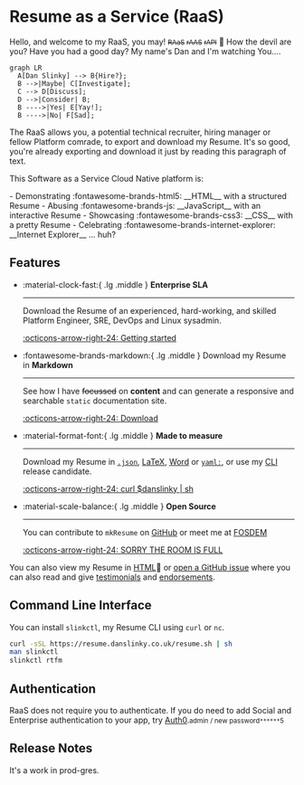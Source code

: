 # Resume as a Service (RaaS)

Hello, and welcome to my RaaS, you may! <small>~~RAaS~~ ~~rAAS~~ ~~rAPI~~</small> :eyes: How the devil are you? Have you had a good day? My name's Dan and I'm watching You....

```mermaid
graph LR
  A[Dan Slinky] --> B{Hire?};
  B -->|Maybe| C[Investigate];
  C --> D[Discuss];
  D -->|Consider| B;
  B ---->|Yes| E[Yay!];
  B ---->|No| F[Sad];
```

The RaaS allows you, a potential technical recruiter, hiring manager or fellow Platform comrade, to export and download my Resume. It's so good, you're already exporting and download it just by reading this paragraph of text.

This Software as a Service Cloud Native platform is:

<div class="grid cards" markdown>
- Demonstrating :fontawesome-brands-html5: __HTML__ with a structured Resume
- Abusing :fontawesome-brands-js: __JavaScript__ with an interactive Resume
- Showcasing :fontawesome-brands-css3: __CSS__ with a pretty Resume
- Celebrating :fontawesome-brands-internet-explorer: __Internet Explorer__ ... huh?
</div>

## Features

<div class="grid cards" markdown>

-   :material-clock-fast:{ .lg .middle } __Enterprise SLA__

    ---

    Download the Resume of an experienced, hard-working, and skilled Platform Engineer, SRE, DevOps and Linux sysadmin.

    [:octicons-arrow-right-24: Getting started](#)

-   :fontawesome-brands-markdown:{ .lg .middle } Download my Resume in __Markdown__

    ---

    See how I have ~~focussed~~ on __content__ and can generate a responsive and searchable `static` documentation site.

    [:octicons-arrow-right-24: Download](/resumes/markdown)

-   :material-format-font:{ .lg .middle } __Made to measure__

    ---

    Download my Resume in [`.json`](json.md), [LaTeX](resume.pdf), [Word](resume.docx) or [`yaml:`](yaml.md), or use my [CLI](#command-line-interface) release candidate.

    [:octicons-arrow-right-24: curl $danslinky | sh](#)

-   :material-scale-balance:{ .lg .middle } __Open Source__

    ---

    You can contribute to `mkResume` on [GitHub](https://github.com/danslinky) or
    meet me at [FOSDEM](https://fosdem.org/)

    [:octicons-arrow-right-24: SORRY THE ROOM IS FULL](#)

</div>

You can also view my Resume in [HTML](https://rtfm.danslinky.co.uk/resumes/markdown):eyes: or [open a GitHub issue](https://github.com/danslinky/danslinky.co.uk/issues/new/choose) where you can also read and give [testimonials](#testimonials) and [endorsements](#testimonials).

## Command Line Interface

You can install `slinkctl`, my Resume CLI using `curl` or `nc`.

```sh
curl -sSL https://resume.danslinky.co.uk/resume.sh | sh
man slinkctl 
slinkctl rtfm
```

## Authentication

RaaS does not require you to authenticate. If you do need to add Social and Enterprise authentication to your app, try [Auth0](/rtfm/security/sso.html).<small>admin / new password`******`5</small>

## Release Notes

It's a work in prod-gres.
